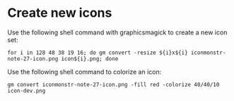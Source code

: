 # Create new icons

Use the following shell command with graphicsmagick to create a new icon set:

`for i in 128 48 38 19 16; do gm convert -resize ${i}x${i} iconmonstr-note-27-icon.png icon${i}.png; done`

Use the following shell command to colorize an icon:

`gm convert iconmonstr-note-27-icon.png -fill red -colorize 40/40/10 icon-dev.png`
